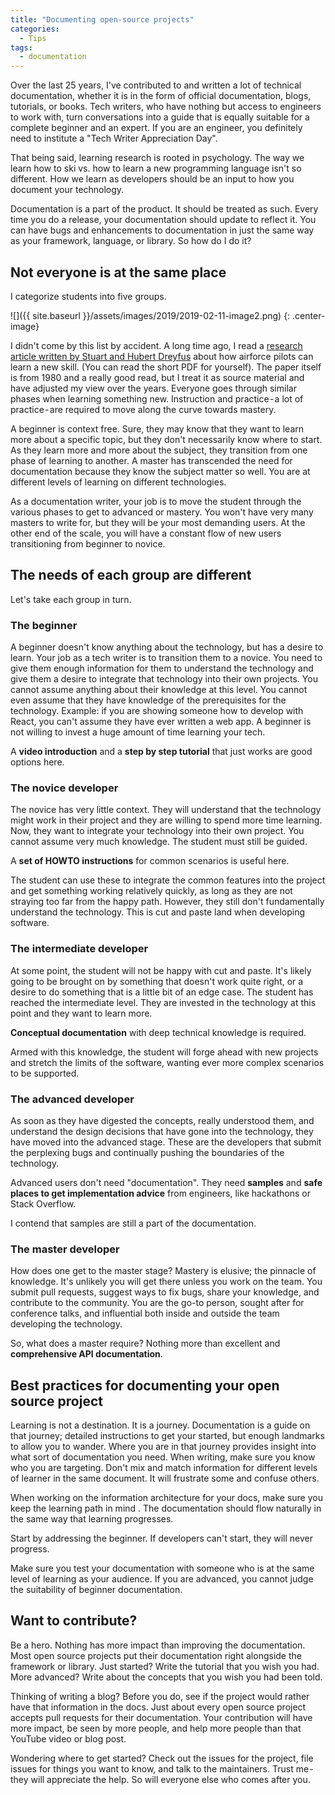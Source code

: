 ```yaml
---
title: "Documenting open-source projects"
categories:
  - Tips
tags:
  - documentation
---
```


Over the last 25 years, I've contributed to and written a lot of technical documentation, whether it is in the form of official documentation, blogs, tutorials, or books. Tech writers, who have nothing but access to engineers to work with, turn conversations into a guide that is equally suitable for a complete beginner and an expert. If you are an engineer, you definitely need to institute a "Tech Writer Appreciation Day".

That being said, learning research is rooted in psychology. The way we learn how to ski vs. how to learn a new programming language isn't so different. How we learn as developers should be an input to how you document your technology.

Documentation is a part of the product. It should be treated as such. Every time you do a release, your documentation should update to reflect it. You can have bugs and enhancements to documentation in just the same way as your framework, language, or library.
So how do I do it?

## Not everyone is at the same place

I categorize students into five groups.

![]({{ site.baseurl }}/assets/images/2019/2019-02-11-image2.png) {: .center-image}

I didn't come by this list by accident. A long time ago, I read a [research article written by Stuart and Hubert Dreyfus](https://apps.dtic.mil/dtic/tr/fulltext/u2/a084551.pdf) about how airforce pilots can learn a new skill. (You can read the short PDF for yourself). The paper itself is from 1980 and a really good read, but I treat it as source material and have adjusted my view over the years. Everyone goes through similar phases when learning something new. Instruction and practice - a lot of practice - are required to move along the curve towards mastery.

A beginner is context free. Sure, they may know that they want to learn more about a specific topic, but they don't necessarily know where to start. As they learn more and more about the subject, they transition from one phase of learning to another. A master has transcended the need for documentation because they know the subject matter so well. You are at different levels of learning on different technologies. 

As a documentation writer, your job is to move the student through the various phases to get to advanced or mastery. You won't have very many masters to write for, but they will be your most demanding users. At the other end of the scale, you will have a constant flow of new users transitioning from beginner to novice.

## The needs of each group are different

Let's take each group in turn.

### The beginner

A beginner doesn't know anything about the technology, but has a desire to learn. Your job as a tech writer is to transition them to a novice. You need to give them enough information for them to understand the technology and give them a desire to integrate that technology into their own projects. You cannot assume anything about their knowledge at this level. You cannot even assume that they have knowledge of the prerequisites for the technology. Example: if you are showing someone how to develop with React, you can't assume they have ever written a web app. A beginner is not willing to invest a huge amount of time learning your tech.

A **video introduction** and a **step by step tutorial** that just works are good options here. 

### The novice developer

The novice has very little context. They will understand that the technology might work in their project and they are willing to spend more time learning. Now, they want to integrate your technology into their own project. You cannot assume very much knowledge. The student must still be guided.

A **set of HOWTO instructions** for common scenarios is useful here.

The student can use these to integrate the common features into the project and get something working relatively quickly, as long as they are not straying too far from the happy path. However, they still don't fundamentally understand the technology. This is cut and paste land when developing software.

### The intermediate developer

At some point, the student will not be happy with cut and paste. It's likely going to be brought on by something that doesn't work quite right, or a desire to do something that is a little bit of an edge case. The student has reached the intermediate level. They are invested in the technology at this point and they want to learn more.

**Conceptual documentation** with deep technical knowledge is required.

Armed with this knowledge, the student will forge ahead with new projects and stretch the limits of the software, wanting ever more complex scenarios to be supported. 

### The advanced developer

As soon as they have digested the concepts, really understood them, and understand the design decisions that have gone into the technology, they have moved into the advanced stage. These are the developers that submit the perplexing bugs and continually pushing the boundaries of the technology.

Advanced users don't need "documentation". They need **samples** and **safe places to get implementation advice** from engineers, like hackathons or Stack Overflow.

I contend that samples are still a part of the documentation.

### The master developer

How does one get to the master stage? Mastery is elusive; the pinnacle of knowledge. It's unlikely you will get there unless you work on the team. You submit pull requests, suggest ways to fix bugs, share your knowledge, and contribute to the community. You are the go-to person, sought after for conference talks, and influential both inside and outside the team developing the technology.

So, what does a master require? Nothing more than excellent and **comprehensive API documentation**.

## Best practices for documenting your open source project

Learning is not a destination. It is a journey. Documentation is a guide on that journey; detailed instructions to get your started, but enough landmarks to allow you to wander. Where you are in that journey provides insight into what sort of documentation you need.
When writing, make sure you know who you are targeting. Don't mix and match information for different levels of learner in the same document. It will frustrate some and confuse others. 

When working on the information architecture for your docs, make sure you keep the learning path in mind . The documentation should flow naturally in the same way that learning progresses.

Start by addressing the beginner. If developers can't start, they will never progress.

Make sure you test your documentation with someone who is at the same level of learning as your audience. If you are advanced, you cannot judge the suitability of beginner documentation.

## Want to contribute?

Be a hero. Nothing has more impact than improving the documentation. Most open source projects put their documentation right alongside the framework or library. Just started? Write the tutorial that you wish you had. More advanced? Write about the concepts that you wish you had been told. 

Thinking of writing a blog? Before you do, see if the project would rather have that information in the docs. Just about every open source project accepts pull requests for their documentation. Your contribution will have more impact, be seen by more people, and help more people than that YouTube video or blog post.

Wondering where to get started? Check out the issues for the project, file issues for things you want to know, and talk to the maintainers. Trust me - they will appreciate the help. So will everyone else who comes after you.
